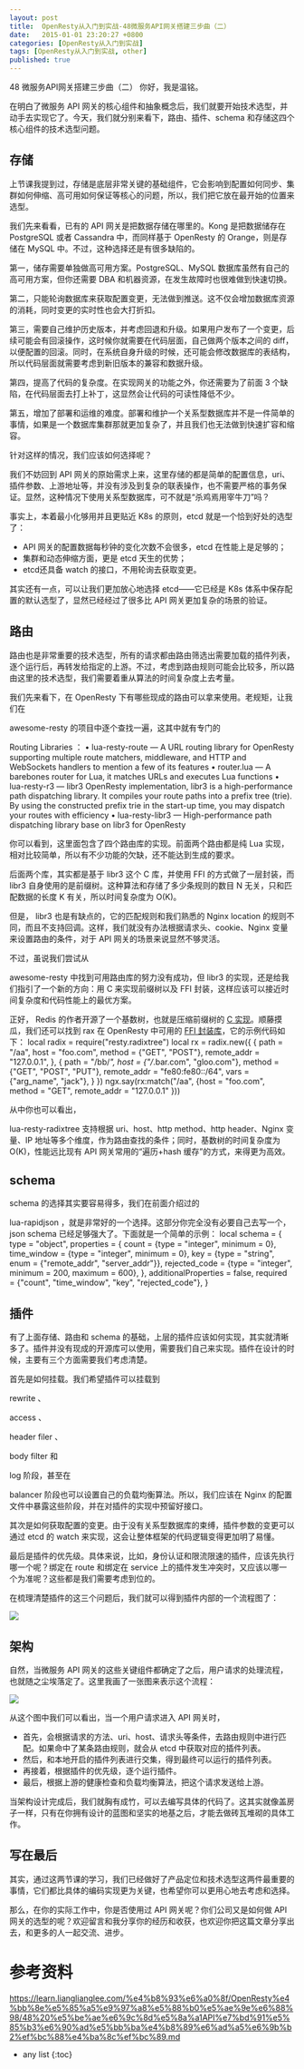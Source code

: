 ```yaml
---
layout: post
title:  OpenResty从入门到实战-48微服务API网关搭建三步曲（二）
date:   2015-01-01 23:20:27 +0800
categories: [OpenResty从入门到实战]
tags: [OpenResty从入门到实战, other]
published: true
---
```




48 微服务API网关搭建三步曲（二）
你好，我是温铭。

在明白了微服务 API 网关的核心组件和抽象概念后，我们就要开始技术选型，并动手去实现它了。今天，我们就分别来看下，路由、插件、schema 和存储这四个核心组件的技术选型问题。

## 存储

上节课我提到过，存储是底层非常关键的基础组件，它会影响到配置如何同步、集群如何伸缩、高可用如何保证等核心的问题，所以，我们把它放在最开始的位置来选型。

我们先来看看，已有的 API 网关是把数据存储在哪里的。Kong 是把数据储存在PostgreSQL 或者 Cassandra 中，而同样基于 OpenResty 的 Orange，则是存储在 MySQL 中。不过，这种选择还是有很多缺陷的。

第一，储存需要单独做高可用方案。PostgreSQL、MySQL 数据库虽然有自己的高可用方案，但你还需要 DBA 和机器资源，在发生故障时也很难做到快速切换。

第二，只能轮询数据库来获取配置变更，无法做到推送。这不仅会增加数据库资源的消耗，同时变更的实时性也会大打折扣。

第三，需要自己维护历史版本，并考虑回退和升级。如果用户发布了一个变更，后续可能会有回滚操作，这时候你就需要在代码层面，自己做两个版本之间的 diff，以便配置的回滚。同时，在系统自身升级的时候，还可能会修改数据库的表结构，所以代码层面就需要考虑到新旧版本的兼容和数据升级。

第四，提高了代码的复杂度。在实现网关的功能之外，你还需要为了前面 3 个缺陷，在代码层面去打上补丁，这显然会让代码的可读性降低不少。

第五，增加了部署和运维的难度。部署和维护一个关系型数据库并不是一件简单的事情，如果是一个数据库集群那就更加复杂了，并且我们也无法做到快速扩容和缩容。

针对这样的情况，我们应该如何选择呢？

我们不妨回到 API 网关的原始需求上来，这里存储的都是简单的配置信息，uri、插件参数、上游地址等，并没有涉及到复杂的联表操作，也不需要严格的事务保证。显然，这种情况下使用关系型数据库，可不就是“杀鸡焉用宰牛刀”吗？

事实上，本着最小化够用并且更贴近 K8s 的原则，etcd 就是一个恰到好处的选型了：

* API 网关的配置数据每秒钟的变化次数不会很多，etcd 在性能上是足够的；
* 集群和动态伸缩方面，更是 etcd 天生的优势；
* etcd还具备 watch 的接口，不用轮询去获取变更。

其实还有一点，可以让我们更加放心地选择 etcd——它已经是 K8s 体系中保存配置的默认选型了，显然已经经过了很多比 API 网关更加复杂的场景的验证。

## 路由

路由也是非常重要的技术选型，所有的请求都由路由筛选出需要加载的插件列表，逐个运行后，再转发给指定的上游。不过，考虑到路由规则可能会比较多，所以路由这里的技术选型，我们需要着重从算法的时间复杂度上去考量。

我们先来看下，在 OpenResty 下有哪些现成的路由可以拿来使用。老规矩，让我们在

awesome-resty
的项目中逐个查找一遍，这其中就有专门的

Routing Libraries
：
• lua-resty-route — A URL routing library for OpenResty supporting multiple route matchers, middleware, and HTTP and WebSockets handlers to mention a few of its features • router.lua — A barebones router for Lua, it matches URLs and executes Lua functions • lua-resty-r3 — libr3 OpenResty implementation, libr3 is a high-performance path dispatching library. It compiles your route paths into a prefix tree (trie). By using the constructed prefix trie in the start-up time, you may dispatch your routes with efficiency • lua-resty-libr3 — High-performance path dispatching library base on libr3 for OpenResty

你可以看到，这里面包含了四个路由库的实现。前面两个路由都是纯 Lua 实现，相对比较简单，所以有不少功能的欠缺，还不能达到生成的要求。

后面两个库，其实都是基于 libr3 这个 C 库，并使用 FFI 的方式做了一层封装，而 libr3 自身使用的是前缀树。这种算法和存储了多少条规则的数目 N 无关，只和匹配数据的长度 K 有关，所以时间复杂度为 O(K)。

但是， libr3 也是有缺点的，它的匹配规则和我们熟悉的 Nginx location 的规则不同，而且不支持回调。这样，我们就没有办法根据请求头、cookie、Nginx 变量来设置路由的条件，对于 API 网关的场景来说显然不够灵活。

不过，虽说我们尝试从

awesome-resty
中找到可用路由库的努力没有成功，但 libr3 的实现，还是给我们指引了一个新的方向：用 C 来实现前缀树以及 FFI 封装，这样应该可以接近时间复杂度和代码性能上的最优方案。

正好， Redis 的作者开源了一个基数树，也就是压缩前缀树的 [C 实现](https://github.com/antirez/rax)。顺藤摸瓜，我们还可以找到 rax 在 OpenResty 中可用的 [FFI 封装库](https://github.com/iresty/lua-resty-radixtree)，它的示例代码如下：
local radix = require("resty.radixtree") local rx = radix.new({ { path = "/aa", host = "foo.com", method = {"GET", "POST"}, remote_addr = "127.0.0.1", }, { path = "/bb/*", host = {"/*.bar.com", "gloo.com"}, method = {"GET", "POST", "PUT"}, remote_addr = "fe80:fe80::/64", vars = {"arg_name", "jack"}, } }) ngx.say(rx:match("/aa", {host = "foo.com", method = "GET", remote_addr = "127.0.0.1" }))

从中你也可以看出，

lua-resty-radixtree
支持根据 uri、host、http method、http header、Nginx 变量、IP 地址等多个维度，作为路由查找的条件；同时，基数树的时间复杂度为 O(K)，性能远比现有 API 网关常用的“遍历+hash 缓存”的方式，来得更为高效。

## schema

schema 的选择其实要容易得多，我们在前面介绍过的

lua-rapidjson
，就是非常好的一个选择。这部分你完全没有必要自己去写一个，json schema 已经足够强大了。下面就是一个简单的示例：
local schema = { type = "object", properties = { count = {type = "integer", minimum = 0}, time_window = {type = "integer", minimum = 0}, key = {type = "string", enum = {"remote_addr", "server_addr"}}, rejected_code = {type = "integer", minimum = 200, maximum = 600}, }, additionalProperties = false, required = {"count", "time_window", "key", "rejected_code"}, }

## 插件

有了上面存储、路由和 schema 的基础，上层的插件应该如何实现，其实就清晰多了。插件并没有现成的开源库可以使用，需要我们自己来实现。插件在设计的时候，主要有三个方面需要我们考虑清楚。

首先是如何挂载。我们希望插件可以挂载到

rewrite
、

access
、

header filer
、

body filter
和

log
阶段，甚至在

balancer
阶段也可以设置自己的负载均衡算法。所以，我们应该在 Nginx 的配置文件中暴露这些阶段，并在对插件的实现中预留好接口。

其次是如何获取配置的变更。由于没有关系型数据库的束缚，插件参数的变更可以通过 etcd 的 watch 来实现，这会让整体框架的代码逻辑变得更加明了易懂。

最后是插件的优先级。具体来说，比如，身份认证和限流限速的插件，应该先执行哪一个呢？绑定在 route 和绑定在 service 上的插件发生冲突时，又应该以哪一个为准呢？这些都是我们需要考虑到位的。

在梳理清楚插件的这三个问题后，我们就可以得到插件内部的一个流程图了：

![](https://learn.lianglianglee.com/%e4%b8%93%e6%a0%8f/OpenResty%e4%bb%8e%e5%85%a5%e9%97%a8%e5%88%b0%e5%ae%9e%e6%88%98/assets/d18243966a4973ff8409dd45bf83dc13.png)

## 架构

自然，当微服务 API 网关的这些关键组件都确定了之后，用户请求的处理流程，也就随之尘埃落定了。这里我画了一张图来表示这个流程：

![](https://learn.lianglianglee.com/%e4%b8%93%e6%a0%8f/OpenResty%e4%bb%8e%e5%85%a5%e9%97%a8%e5%88%b0%e5%ae%9e%e6%88%98/assets/7f2b50689a86d382a4c9340b4edb9489.png)

从这个图中我们可以看出，当一个用户请求进入 API 网关时，

* 首先，会根据请求的方法、uri、host、请求头等条件，去路由规则中进行匹配。如果命中了某条路由规则，就会从 etcd 中获取对应的插件列表。
* 然后，和本地开启的插件列表进行交集，得到最终可以运行的插件列表。
* 再接着，根据插件的优先级，逐个运行插件。
* 最后，根据上游的健康检查和负载均衡算法，把这个请求发送给上游。

当架构设计完成后，我们就胸有成竹，可以去编写具体的代码了。这其实就像盖房子一样，只有在你拥有设计的蓝图和坚实的地基之后，才能去做砖瓦堆砌的具体工作。

## 写在最后

其实，通过这两节课的学习，我们已经做好了产品定位和技术选型这两件最重要的事情，它们都比具体的编码实现更为关键，也希望你可以更用心地去考虑和选择。

那么，在你的实际工作中，你是否使用过 API 网关呢？你们公司又是如何做 API 网关的选型的呢？欢迎留言和我分享你的经历和收获，也欢迎你把这篇文章分享出去，和更多的人一起交流、进步。




# 参考资料

https://learn.lianglianglee.com/%e4%b8%93%e6%a0%8f/OpenResty%e4%bb%8e%e5%85%a5%e9%97%a8%e5%88%b0%e5%ae%9e%e6%88%98/48%20%e5%be%ae%e6%9c%8d%e5%8a%a1API%e7%bd%91%e5%85%b3%e6%90%ad%e5%bb%ba%e4%b8%89%e6%ad%a5%e6%9b%b2%ef%bc%88%e4%ba%8c%ef%bc%89.md

* any list
{:toc}
